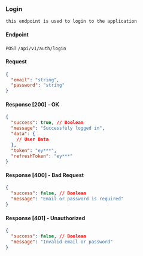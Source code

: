 ### Login

    this endpoint is used to login to the application

#### Endpoint

`POST` `/api/v1/auth/login`

#### Request

```json
{
  "email": "string",
  "password": "string"
}
```

#### Response [200] - OK

```json
{
  "success": true, // Boolean
  "message": "Successfuly logged in",
  "data": {
    // User Data
  },
  "token": "ey***",
  "refreshToken": "ey***"
}
```

#### Response [400] - Bad Request

```json
{
  "success": false, // Boolean
  "message": "Email or password is required"
}
```

#### Response [401] - Unauthorized

```json
{
  "success": false, // Boolean
  "message": "Invalid email or password"
}
```
